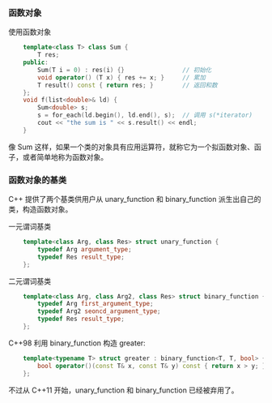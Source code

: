 
### 函数对象

使用函数对象
```c++
    template<class T> class Sum {
        T res;
    public:
        Sum(T i = 0) : res(i) {}                // 初始化
        void operator() (T x) { res += x; }     // 累加
        T result() const { return res; }        // 返回和数
    };
    void f(list<double>& ld) {
        Sum<double> s;
        s = for_each(ld.begin(), ld.end(), s);  // 调用 s(*iterator)
        cout << "the sum is " << s.result() << endl;
    }
```
像 Sum 这样，如果一个类的对象具有应用运算符，就称它为一个拟函数对象、函子，或者简单地称为函数对象。


### 函数对象的基类

C++ 提供了两个基类供用户从 unary_function 和 binary_function 派生出自己的类，构造函数对象。

一元谓词基类
```c++
    template<class Arg, class Res> struct unary_function {
        typedef Arg argument_type;
        typedef Res result_type;
    };
```

二元谓词基类
```c++
    template<class Arg, class Arg2, class Res> struct binary_function {
        typedef Arg first_argument_type;
        typedef Arg2 seoncd_argument_type;
        typedef Res result_type;
    };
```

C++98 利用 binary_function 构造 greater:
```c++
    template<typename T> struct greater : binary_function<T, T, bool> {
        bool operator()(const T& x, const T& y) const { return x > y; }
    };
```

不过从 C++11 开始，unary_function 和 binary_function 已经被弃用了。
